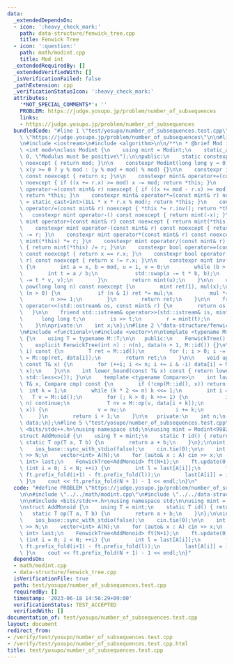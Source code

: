```yaml
---
data:
  _extendedDependsOn:
  - icon: ':heavy_check_mark:'
    path: data-structure/fenwick_tree.cpp
    title: Fenwick Tree
  - icon: ':question:'
    path: math/modint.cpp
    title: Mod int
  _extendedRequiredBy: []
  _extendedVerifiedWith: []
  _isVerificationFailed: false
  _pathExtension: cpp
  _verificationStatusIcon: ':heavy_check_mark:'
  attributes:
    '*NOT_SPECIAL_COMMENTS*': ''
    PROBLEM: https://judge.yosupo.jp/problem/number_of_subsequences
    links:
    - https://judge.yosupo.jp/problem/number_of_subsequences
  bundledCode: "#line 1 \"test/yosupo/number_of_subsequences.test.cpp\"\n#define PROBLEM\
    \ \"https://judge.yosupo.jp/problem/number_of_subsequences\"\n\n#line 2 \"math/modint.cpp\"\
    \n#include <iostream>\n#include <algorithm>\n\n/**\n * @brief Mod int\n */\ntemplate\
    \ <int mod>\nclass Modint {\n    using mint = Modint;\n    static_assert(mod >\
    \ 0, \"Modulus must be positive\");\n\npublic:\n    static constexpr int get_mod()\
    \ noexcept { return mod; }\n\n    constexpr Modint(long long y = 0) noexcept :\
    \ x(y >= 0 ? y % mod : (y % mod + mod) % mod) {}\n\n    constexpr int value()\
    \ const noexcept { return x; }\n\n    constexpr mint& operator+=(const mint& r)\
    \ noexcept { if ((x += r.x) >= mod) x -= mod; return *this; }\n    constexpr mint&\
    \ operator-=(const mint& r) noexcept { if ((x += mod - r.x) >= mod) x -= mod;\
    \ return *this; }\n    constexpr mint& operator*=(const mint& r) noexcept { x\
    \ = static_cast<int>(1LL * x * r.x % mod); return *this; }\n    constexpr mint&\
    \ operator/=(const mint& r) noexcept { *this *= r.inv(); return *this; }\n\n \
    \   constexpr mint operator-() const noexcept { return mint(-x); }\n\n    constexpr\
    \ mint operator+(const mint& r) const noexcept { return mint(*this) += r; }\n\
    \    constexpr mint operator-(const mint& r) const noexcept { return mint(*this)\
    \ -= r; }\n    constexpr mint operator*(const mint& r) const noexcept { return\
    \ mint(*this) *= r; }\n    constexpr mint operator/(const mint& r) const noexcept\
    \ { return mint(*this) /= r; }\n\n    constexpr bool operator==(const mint& r)\
    \ const noexcept { return x == r.x; }\n    constexpr bool operator!=(const mint&\
    \ r) const noexcept { return x != r.x; }\n\n    constexpr mint inv() const noexcept\
    \ {\n        int a = x, b = mod, u = 1, v = 0;\n        while (b > 0) {\n    \
    \        int t = a / b;\n            std::swap(a -= t * b, b);\n            std::swap(u\
    \ -= t * v, v);\n        }\n        return mint(u);\n    }\n\n    constexpr mint\
    \ pow(long long n) const noexcept {\n        mint ret(1), mul(x);\n        while\
    \ (n > 0) {\n            if (n & 1) ret *= mul;\n            mul *= mul;\n   \
    \         n >>= 1;\n        }\n        return ret;\n    }\n\n    friend std::ostream&\
    \ operator<<(std::ostream& os, const mint& r) {\n        return os << r.x;\n \
    \   }\n\n    friend std::istream& operator>>(std::istream& is, mint& r) {\n  \
    \      long long t;\n        is >> t;\n        r = mint(t);\n        return is;\n\
    \    }\n\nprivate:\n    int x;\n};\n#line 2 \"data-structure/fenwick_tree.cpp\"\
    \n#include <functional>\n#include <vector>\n\ntemplate <typename M>\nclass FenwickTree\
    \ {\n    using T = typename M::T;\n\n   public:\n    FenwickTree() = default;\n\
    \    explicit FenwickTree(int n) : n(n), data(n + 1, M::id()) {}\n\n    T prefix_fold(int\
    \ i) const {\n        T ret = M::id();\n        for (; i > 0; i -= i & -i) ret\
    \ = M::op(ret, data[i]);\n        return ret;\n    }\n\n    void update(int i,\
    \ const T& x) {\n        for (++i; i <= n; i += i & -i) data[i] = M::op(data[i],\
    \ x);\n    }\n\n    int lower_bound(const T& x) const { return lower_bound(x,\
    \ std::less<>()); }\n\n    template <typename Compare>\n    int lower_bound(const\
    \ T& x, Compare cmp) const {\n        if (!cmp(M::id(), x)) return 0;\n      \
    \  int k = 1;\n        while (k * 2 <= n) k <<= 1;\n        int i = 0;\n     \
    \   T v = M::id();\n        for (; k > 0; k >>= 1) {\n            if (i + k >\
    \ n) continue;\n            T nv = M::op(v, data[i + k]);\n            if (cmp(nv,\
    \ x)) {\n                v = nv;\n                i += k;\n            }\n   \
    \     }\n        return i + 1;\n    }\n\n   private:\n    int n;\n    std::vector<T>\
    \ data;\n};\n#line 5 \"test/yosupo/number_of_subsequences.test.cpp\"\n\n#include\
    \ <bits/stdc++.h>\nusing namespace std;\n\nusing mint = Modint<998244353>;\n\n\
    struct AddMonoid {\n    using T = mint;\n    static T id() { return 0; }\n   \
    \ static T op(T a, T b) {\n        return a + b;\n    }\n};\n\nint main() {\n\
    \    ios_base::sync_with_stdio(false);\n    cin.tie(0);\n\n    int N;\n    cin\
    \ >> N;\n    vector<int> A(N);\n    for (auto& x : A) cin >> x;\n    map<int,\
    \ int> last;\n    FenwickTree<AddMonoid> ft(N+1);\n    ft.update(0, 1);\n    for\
    \ (int i = 0; i < N; ++i) {\n        int l = last[A[i]];\n        ft.update(i+1,\
    \ ft.prefix_fold(i+1) - ft.prefix_fold(l));\n        last[A[i]] = i + 1;\n   \
    \ }\n    cout << ft.prefix_fold(N + 1) - 1 << endl;\n}\n"
  code: "#define PROBLEM \"https://judge.yosupo.jp/problem/number_of_subsequences\"\
    \n\n#include \"../../math/modint.cpp\"\n#include \"../../data-structure/fenwick_tree.cpp\"\
    \n\n#include <bits/stdc++.h>\nusing namespace std;\n\nusing mint = Modint<998244353>;\n\
    \nstruct AddMonoid {\n    using T = mint;\n    static T id() { return 0; }\n \
    \   static T op(T a, T b) {\n        return a + b;\n    }\n};\n\nint main() {\n\
    \    ios_base::sync_with_stdio(false);\n    cin.tie(0);\n\n    int N;\n    cin\
    \ >> N;\n    vector<int> A(N);\n    for (auto& x : A) cin >> x;\n    map<int,\
    \ int> last;\n    FenwickTree<AddMonoid> ft(N+1);\n    ft.update(0, 1);\n    for\
    \ (int i = 0; i < N; ++i) {\n        int l = last[A[i]];\n        ft.update(i+1,\
    \ ft.prefix_fold(i+1) - ft.prefix_fold(l));\n        last[A[i]] = i + 1;\n   \
    \ }\n    cout << ft.prefix_fold(N + 1) - 1 << endl;\n}"
  dependsOn:
  - math/modint.cpp
  - data-structure/fenwick_tree.cpp
  isVerificationFile: true
  path: test/yosupo/number_of_subsequences.test.cpp
  requiredBy: []
  timestamp: '2023-06-18 14:56:29+09:00'
  verificationStatus: TEST_ACCEPTED
  verifiedWith: []
documentation_of: test/yosupo/number_of_subsequences.test.cpp
layout: document
redirect_from:
- /verify/test/yosupo/number_of_subsequences.test.cpp
- /verify/test/yosupo/number_of_subsequences.test.cpp.html
title: test/yosupo/number_of_subsequences.test.cpp
---
```

